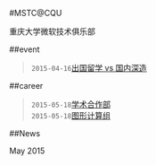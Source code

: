 #MSTC@CQU



重庆大学微软技术俱乐部 

##event
>  
>`2015-04-16`[出国留学 vs 国内深造](event/150416-wfm.html)   
> 
  

##career
>
> `2015-05-18`[学术合作部](career/1505_ur.html)  
> `2015-05-18`[图形计算组](career/1505_vc.html)
  
##News
>
>
>

May 2015

